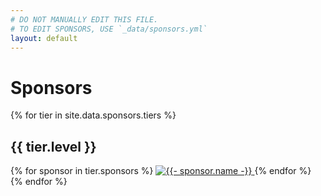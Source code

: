```yaml
---
# DO NOT MANUALLY EDIT THIS FILE.
# TO EDIT SPONSORS, USE `_data/sponsors.yml`
layout: default
---
```


# Sponsors

{% for tier in site.data.sponsors.tiers %}
## {{ tier.level }}
{% for sponsor in tier.sponsors %}
<a href="{{- sponsor.url -}}">
    <img alt="{{- sponsor.name -}}" src="{{- sponsor.img_url -}}" style="max-height:120px">
</a>
{% endfor %}
{% endfor %}